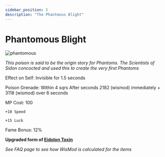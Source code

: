 ```yaml
---
sidebar_position: 5
description: "The Phantmous Blight"
---
```


# Phantomous Blight

![phantomous](https://vwiki.valorserver.com/api/item/picture/phantomous%20blight)

<i>This poison is said to be the origin story for Phantoms. The Scientists of Sidon concocted and used this to create the very first Phantoms</i>

Effect on Self: Invisible for 1.5 seconds

Poison Grenade: Within 4 sqrs After  seconds 2182 (wismod) immediately + 3118 (wismod) over 6 seconds

MP Cost: 100

    +10 Speed
    
    +15 Luck

Fame Bonus: 12%

**Upgraded form of [Eidolon Toxin](https://wiki.valorserver.com/docs/items/abilities/poisons/ut/eidolon_toxin)**

*See FAQ page to see how WisMod is calculated for the items*
